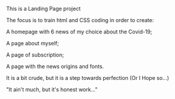 This is a Landing Page project

The focus is to train html and CSS coding in order to create:

A homepage with 6 news of my choice about the Covid-19;

A page about myself;

A page of subscription;

A page with the news origins and fonts.

It is a bit crude, but it is a step towards perfection (Or I Hope so...)

"It ain't much, but it's honest work..."